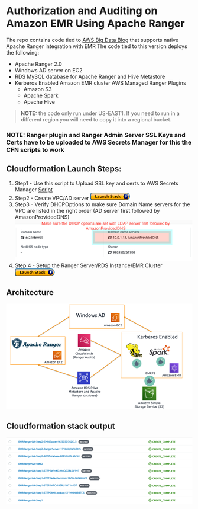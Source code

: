 # Authorization and Auditing on Amazon EMR Using Apache Ranger 

The repo contains code tied to [AWS Big Data Blog](https://aws.amazon.com/blogs/big-data/implementing-authorization-and-auditing-using-apache-ranger-on-amazon-emr/) that supports native Apache Ranger integration with EMR
The code tied to this version deploys the following:

- Apache Ranger 2.0
- Windows AD server on EC2
- RDS MySQL database for Apache Ranger and Hive Metastore
- Kerberos Enabled Amazon EMR cluster AWS Managed Ranger Plugins
     * Amazon S3
     * Apache Spark
     * Apache Hive

> **NOTE:** the code only run under US-EAST1. If you need to run in a different region you will need to copy it into a regional bucket. 
>

### NOTE: Ranger plugin and Ranger Admin Server SSL Keys and Certs have to be uploaded to AWS Secrets Manager for this the CFN scripts to work

## Cloudformation Launch Steps:

 1. Step1 - Use this script to Upload SSL key and certs to AWS Secrets Manager [Script](../aws_emr_blog_v3/scripts/emr-tls/create-tls-certs.sh) 
 2. Step2 - Create VPC/AD server [![Foo](../images/launch_stack.png)](https://console.aws.amazon.com/cloudformation/home?region=us-east-1#/stacks/new?stackName=EMRSecurityWithRangerBlogV3-Step1&templateURL=https://s3.amazonaws.com/aws-bigdata-blog/artifacts/aws-blog-emr-ranger/3.0/cloudformation/step1_vpc-ec2-ad.template)
 3. Step3 - Verify DHCPOptions to make sure Domain Name servers for the VPC are listed in the right order (AD server first followed by AmazonProvidedDNS) ![Foo](../images/dhcp-options.png)
 4. Step 4 -  Setup the Ranger Server/RDS Instance/EMR Cluster [![Foo](../images/launch_stack.png)](https://console.aws.amazon.com/cloudformation/home?region=us-east-1#/stacks/new?stackName=EMRSecurityWithRangerBlogV3-Step2&templateURL=https://s3.amazonaws.com/aws-bigdata-blog/artifacts/aws-blog-emr-ranger/3.0/cloudformation/step2_ranger-rds-emr.template) 

## Architecture

![](../images/emr-ranger-v3.png)

## Cloudformation stack output

![](../images/emr-ranger-v3-cfn.png)
